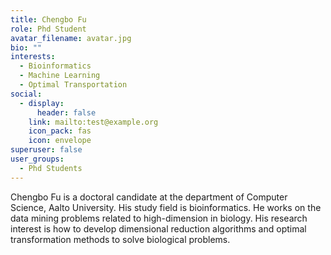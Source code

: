 ```yaml
---
title: Chengbo Fu
role: Phd Student
avatar_filename: avatar.jpg
bio: ""
interests:
  - Bioinformatics
  - Machine Learning
  - Optimal Transportation
social:
  - display:
      header: false
    link: mailto:test@example.org
    icon_pack: fas
    icon: envelope
superuser: false
user_groups:
  - Phd Students
---
```

Chengbo Fu is a doctoral candidate at the department of Computer Science, Aalto University. His study field is bioinformatics. He works on the data mining problems related to high-dimension in biology. His research interest is how to develop dimensional reduction algorithms and optimal transformation methods to solve biological problems.